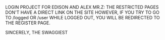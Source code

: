 LOGIN PROJECT FOR EDISON AND ALEX
MR.Z: THE RESTRICTED PAGES DON'T HAVE A DIRECT LINK ON THE SITE
HOWEVER, IF YOU TRY TO GO TO /logged OR /user WHILE LOGGED OUT, 
YOU WILL BE REDIRECTED TO THE REGISTER PAGE. 

SINCERELY, THE SWAGGIEST 